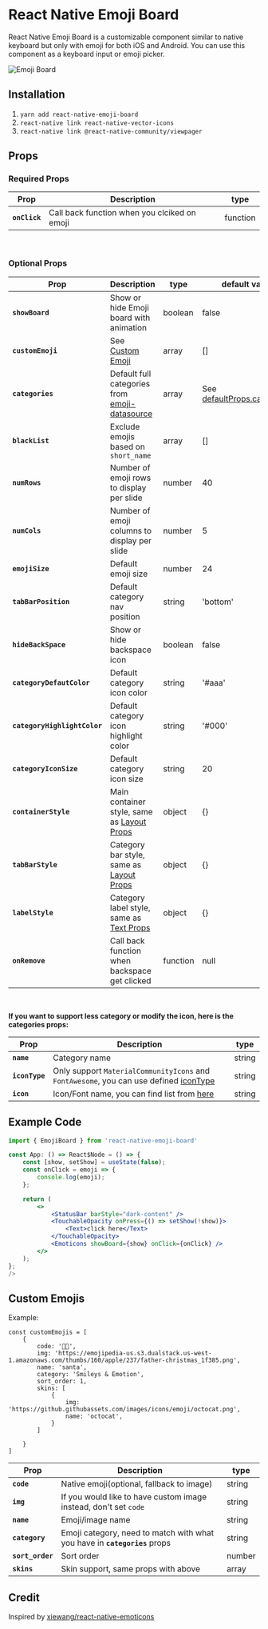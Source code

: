 # React Native Emoji Board

React Native Emoji Board is a customizable component similar to native keyboard but only with emoji for both iOS and Android. You can use this component as a keyboard input or emoji picker.

![Emoji Board](https://github.com/liangl1412/react-native-emoji-keyboard/blob/master/demo/demo.gif?raw=true)


## Installation

1.  `yarn add react-native-emoji-board`
2.  `react-native link react-native-vector-icons`
3.  `react-native link @react-native-community/viewpager`


## Props

### Required Props

| Prop              | Description                      | type     |
| ----------------- | -------------------------------- | -------- |
| **`onClick`** | Call back function when you clciked on emoji | function |

<br/>

### Optional Props

| Prop                              | Description                                                                      | type       | default value  |
| --------------------------------- | -------------------------------------------------------------------------------- | ---------- | -------------- |
| **`showBoard`**                   | Show or hide Emoji board with animation                               | boolean     | false     |
| **`customEmoji`**                  | See [Custom Emoji](#custom-emojis)                                | array     | [] |
| **`categories`**                  | Default full categories from [emoji-datasource](https://www.npmjs.com/package/emoji-datasource)                                | array     | See [defaultProps.categories](https://github.com/liangl1412/react-native-emoji-keyboard/blob/master/constant.js#L7) |
| **`blackList`**                   | Exclude emojis based on `short_name`                                      | array     | []        |
| **`numRows`**                     | Number of emoji rows to display per slide                                              | number     | 40   |
| **`numCols`**                     | Number of emoji columns to display per slide                                               | number     | 5              |
| **`emojiSize`**                   | Default emoji size                                                    | number     | 24             |
| **`tabBarPosition`**              | Default category nav position                                             | string     |'bottom' |
| **`hideBackSpace`**               | Show or hide backspace icon                                                  | boolean     | false             |
| **`categoryDefautColor`**         | Default category icon color                                        | string     | '#aaa'             |
| **`categoryHighlightColor`**      | Default category icon highlight color                              | string     | '#000'        |
| **`categoryIconSize`**            | Default category icon size                                   | string    | 20           |
| **`containerStyle`**              | Main container style, same as [Layout Props](https://facebook.github.io/react-native/docs/0.9/layout-props)                                    | object    | {}          |
| **`tabBarStyle`**                 | Category bar style, same as [Layout Props](https://facebook.github.io/react-native/docs/0.9/layout-props)                | object    | {}        |
| **`labelStyle`**                  | Category label style, same as [Text Props](https://facebook.github.io/react-native/docs/0.9/text-style-props)                      | object    | {}          |
| **`onRemove`**                    | Call back function when backspace get clicked | function | null             |

<br/>

**If you want to support less category or modify the icon, here is the categories props:**

| Prop                              | Description                                                                      | type       |
| --------------------------------- | -------------------------------------------------------------------------------- | ---------- |
| **`name`**                   | Category name                               | string     |
| **`iconType`**                   | Only support `MaterialCommunityIcons` and `FontAwesome`, you can use defined [iconType](https://github.com/liangl1412/react-native-emoji-keyboard/blob/master/constant.js#L1)                               | string     |
| **`icon`**                   | Icon/Font name, you can find list from [here](https://oblador.github.io/react-native-vector-icons/)                               | string     |


## Example Code
```jsx
import { EmojiBoard } from 'react-native-emoji-board'

const App: () => React$Node = () => {
    const [show, setShow] = useState(false);
    const onClick = emoji => {
        console.log(emoji);
    };

    return (
        <>
            <StatusBar barStyle="dark-content" />
            <TouchableOpacity onPress={() => setShow(!show)}>
                <Text>click here</Text>
            </TouchableOpacity>
            <Emoticons showBoard={show} onClick={onClick} />
        </>
    );
};
/>
```

## Custom Emojis
Example: 
```
const customEmojis = [
    {
        code: '🎅🏼',
        img: 'https://emojipedia-us.s3.dualstack.us-west-1.amazonaws.com/thumbs/160/apple/237/father-christmas_1f385.png',
        name: 'santa',
        category: 'Smileys & Emotion',
        sort_order: 1,
        skins: [
            {
                img: 'https://github.githubassets.com/images/icons/emoji/octocat.png',
                name: 'octocat',
            }
        ]
        
    }
]

```
| Prop                              | Description                                                                      | type       |
| --------------------------------- | -------------------------------------------------------------------------------- | ---------- |
| **`code`**                   | Native emoji(optional, fallback to image)                               | string     |
| **`img`**                   | If you would like to have custom image instead, don't set `code`                                | string     |
| **`name`**                   | Emoji/image name                               | string     |
| **`category`**                   | Emoji category, need to match with what you have in **`categories`** props                              | string     |
| **`sort_order`**                   | Sort order                               | number     |
| **`skins`**                   | Skin support, same props with above                              | array     |




## Credit
Inspired by [xiewang/react-native-emoticons](https://github.com/xiewang/react-native-emoticons)
